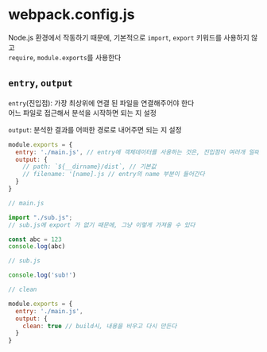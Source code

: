 # webpack.config.js
Node.js 환경에서 작동하기 때문에, 기본적으로 `import`, `export` 키워드를 사용하지 않고  
`require`, `module.exports`를 사용한다

## `entry`, `output`
`entry`(진입점): 가장 최상위에 연결 된 파일을 연결해주어야 한다  
어느 파일로 접근해서 분석을 시작하면 되는 지 설정

`output`: 분석한 결과를 어떠한 경로로 내어주면 되는 지 설정

```js
module.exports = {
  entry: './main.js', // entry에 객체데이터를 사용하는 것은, 진입점이 여러개 일때 사용
  output: {
    // path: `${__dirname}/dist`, // 기본값
    // filename: '[name].js // entry의 name 부분이 들어간다
  }
}
```
```js
// main.js

import "./sub.js";
// sub.js에 export 가 없기 때문에, 그냥 이렇게 가져올 수 있다

const abc = 123
console.log(abc)
```
```js
// sub.js

console.log('sub!')
```
```js
// clean

module.exports = {
  entry: './main.js',
  output: {
    clean: true // build시, 내용을 비우고 다시 만든다
  }
}
```